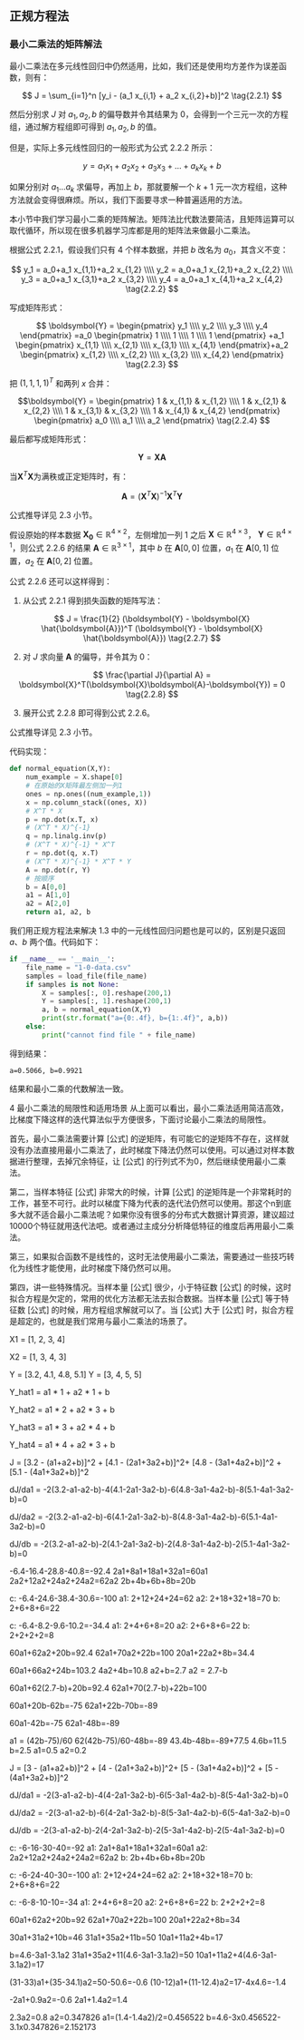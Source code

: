 ## 正规方程法

### 最小二乘法的矩阵解法

最小二乘法在多元线性回归中仍然适用，比如，我们还是使用均方差作为误差函数，则有：

$$
J = \sum_{i=1}^n [y_i - (a_1 x_{i,1} + a_2 x_{i,2}+b)]^2 \tag{2.2.1}
$$


然后分别求 $J$ 对 $a_1, a_2, b$ 的偏导数并令其结果为 0，会得到一个三元一次的方程组，通过解方程组即可得到 $a_1, a_2, b$ 的值。

但是，实际上多元线性回归的一般形式为公式 2.2.2 所示：

$$
y = a_1x_1 + a_2x_2 +a_3x_3 + \dots + a_kx_k + b \tag{2.2.2}
$$

如果分别对 $a_1 \dots a_k$ 求偏导，再加上 $b$，那就要解一个 $k+1$ 元一次方程组，这种方法就会变得很麻烦。所以，我们下面要寻求一种普遍适用的方法。

本小节中我们学习最小二乘的矩阵解法。矩阵法比代数法要简洁，且矩阵运算可以取代循环，所以现在很多机器学习库都是用的矩阵法来做最小二乘法。

根据公式 2.2.1，假设我们只有 4 个样本数据，并把 $b$ 改名为 $a_0$，其含义不变：

$$
y_1 = a_0+a_1 x_{1,1}+a_2 x_{1,2}
\\\\
y_2 = a_0+a_1 x_{2,1}+a_2 x_{2,2}
\\\\
y_3 = a_0+a_1 x_{3,1}+a_2 x_{3,2}
\\\\
y_4 = a_0+a_1 x_{4,1}+a_2 x_{4,2}
\tag{2.2.2}
$$

写成矩阵形式：

$$
\boldsymbol{Y} = 
\begin{pmatrix}
y_1
\\\\
y_2
\\\\
y_3
\\\\
y_4
\end{pmatrix}
=a_0
\begin{pmatrix}
    1
    \\\\
    1
    \\\\
    1
    \\\\
    1
\end{pmatrix}
+a_1 
\begin{pmatrix}
    x_{1,1} 
    \\\\
    x_{2,1}
    \\\\
    x_{3,1}
    \\\\
    x_{4,1}
\end{pmatrix}+a_2 
\begin{pmatrix}
    x_{1,2} 
    \\\\
    x_{2,2}
    \\\\
    x_{3,2}
    \\\\
    x_{4,2}
\end{pmatrix}
\tag{2.2.3}
$$


把 $(1,1,1,1)^T$ 和两列 $x$ 合并：

$$\boldsymbol{Y} =
\begin{pmatrix} 
1 & x_{1,1} & x_{1,2}
\\\\
1 & x_{2,1} & x_{2,2}
\\\\
1 & x_{3,1} & x_{3,2}
\\\\
1 & x_{4,1} & x_{4,2}
\end{pmatrix} 
\begin{pmatrix} 
a_0 \\\\ a_1 \\\\ a_2
\end{pmatrix} 
\tag{2.2.4}
$$

最后都写成矩阵形式：

$$
\boldsymbol{Y} = \boldsymbol{X}\boldsymbol{A} \tag{2.2.5}
$$

当$\boldsymbol{X}^T\boldsymbol{X}$为满秩或正定矩阵时，有：

$$
\boldsymbol{A} = (\boldsymbol{X}^T\boldsymbol{X})^{-1}\boldsymbol{X}^T\boldsymbol{Y} \tag{2.2.6}
$$

公式推导详见 2.3 小节。

假设原始的样本数据 $\boldsymbol{X_0} \in \mathbb{R}^{4 \times 2}$，左侧增加一列 1 之后 $\boldsymbol{X} \in \mathbb{R}^{4 \times 3}$， $\boldsymbol{Y} \in \mathbb{R}^{4 \times 1}$，则公式 2.2.6 的结果  $\boldsymbol{A} \in \mathbb{R}^{3 \times 1}$，其中 $b$ 在 $\boldsymbol{A}[0,0]$ 位置，$a_1$ 在 $\boldsymbol{A}[0,1]$ 位置，$a_2$ 在 $\boldsymbol{A}[0,2]$ 位置。

公式 2.2.6 还可以这样得到：

1. 从公式 2.2.1 得到损失函数的矩阵写法：

$$
J = \frac{1}{2} (\boldsymbol{Y} - \boldsymbol{X} \hat{\boldsymbol{A}})^T (\boldsymbol{Y} - \boldsymbol{X} \hat{\boldsymbol{A}}) \tag{2.2.7}
$$

2. 对 $J$ 求向量 $\boldsymbol{A}$ 的偏导，并令其为 0：

$$
\frac{\partial J}{\partial A} = \boldsymbol{X}^T(\boldsymbol{X}\boldsymbol{A}-\boldsymbol{Y}) = 0 \tag{2.2.8}
$$

3. 展开公式 2.2.8 即可得到公式 2.2.6。

公式推导详见 2.3 小节。

代码实现：
```Python
def normal_equation(X,Y):
    num_example = X.shape[0]
    # 在原始的X矩阵最左侧加一列1
    ones = np.ones((num_example,1))
    x = np.column_stack((ones, X))    
    # X^T * X
    p = np.dot(x.T, x)
    # (X^T * X)^{-1}
    q = np.linalg.inv(p)
    # (X^T * X)^{-1} * X^T
    r = np.dot(q, x.T)
    # (X^T * X)^{-1} * X^T * Y
    A = np.dot(r, Y)
    # 按顺序
    b = A[0,0]
    a1 = A[1,0]
    a2 = A[2,0]
    return a1, a2, b
```

我们用正规方程法来解决 1.3 中的一元线性回归问题也是可以的，区别是只返回 $a、b$ 两个值。代码如下：

```Python
if __name__ == '__main__':
    file_name = "1-0-data.csv"
    samples = load_file(file_name)
    if samples is not None:
        X = samples[:, 0].reshape(200,1)
        Y = samples[:, 1].reshape(200,1)
        a, b = normal_equation(X,Y)
        print(str.format("a={0:.4f}, b={1:.4f}", a,b))
    else:
        print("cannot find file " + file_name)
```
得到结果：
```
a=0.5066, b=0.9921
```
结果和最小二乘的代数解法一致。


4 最小二乘法的局限性和适用场景
从上面可以看出，最小二乘法适用简洁高效，比梯度下降这样的迭代算法似乎方便很多，下面讨论最小二乘法的局限性。

首先，最小二乘法需要计算 [公式] 的逆矩阵，有可能它的逆矩阵不存在，这样就没有办法直接用最小二乘法了，此时梯度下降法仍然可以使用。可以通过对样本数据进行整理，去掉冗余特征，让 [公式] 的行列式不为0，然后继续使用最小二乘法。

第二，当样本特征 [公式] 非常大的时候，计算 [公式] 的逆矩阵是一个非常耗时的工作，甚至不可行。此时以梯度下降为代表的迭代法仍然可以使用。那这个n到底多大就不适合最小二乘法呢？如果你没有很多的分布式大数据计算资源，建议超过10000个特征就用迭代法吧。或者通过主成分分析降低特征的维度后再用最小二乘法。

第三，如果拟合函数不是线性的，这时无法使用最小二乘法，需要通过一些技巧转化为线性才能使用，此时梯度下降仍然可以用。

第四，讲一些特殊情况。当样本量 [公式] 很少，小于特征数 [公式] 的时候，这时拟合方程是欠定的，常用的优化方法都无法去拟合数据。当样本量 [公式] 等于特征数 [公式] 的时候，用方程组求解就可以了。当 [公式] 大于 [公式] 时，拟合方程是超定的，也就是我们常用与最小二乘法的场景了。



X1 = [1, 2, 3, 4]

X2 = [1, 3, 4, 3]

Y = [3.2, 4.1, 4.8, 5.1]
Y = [3, 4, 5, 5]

Y_hat1 = a1 * 1 + a2 * 1 + b

Y_hat2 = a1 * 2 + a2 * 3 + b

Y_hat3 = a1 * 3 + a2 * 4 + b

Y_hat4 = a1 * 4 + a2 * 3 + b

J = [3.2 - (a1+a2+b)]^2 + [4.1 - (2a1+3a2+b)]^2+ [4.8 - (3a1+4a2+b)]^2 + [5.1 - (4a1+3a2+b)]^2

dJ/da1 = -2(3.2-a1-a2-b)-4(4.1-2a1-3a2-b)-6(4.8-3a1-4a2-b)-8(5.1-4a1-3a2-b)=0

dJ/da2 = -2(3.2-a1-a2-b)-6(4.1-2a1-3a2-b)-8(4.8-3a1-4a2-b)-6(5.1-4a1-3a2-b)=0

dJ/db = -2(3.2-a1-a2-b)-2(4.1-2a1-3a2-b)-2(4.8-3a1-4a2-b)-2(5.1-4a1-3a2-b)=0

-6.4-16.4-28.8-40.8=-92.4
2a1+8a1+18a1+32a1=60a1
2a2+12a2+24a2+24a2=62a2
2b+4b+6b+8b=20b

c: -6.4-24.6-38.4-30.6=-100
a1: 2+12+24+24=62
a2: 2+18+32+18=70
b: 2+6+8+6=22

c: -6.4-8.2-9.6-10.2=-34.4
a1: 2+4+6+8=20
a2: 2+6+8+6=22
b: 2+2+2+2=8

60a1+62a2+20b=92.4
62a1+70a2+22b=100
20a1+22a2+8b=34.4

60a1+66a2+24b=103.2
4a2+4b=10.8
a2+b=2.7
a2 = 2.7-b

60a1+62(2.7-b)+20b=92.4
62a1+70(2.7-b)+22b=100

60a1+20b-62b=-75
62a1+22b-70b=-89

60a1-42b=-75
62a1-48b=-89

a1 = (42b-75)/60
62(42b-75)/60-48b=-89
43.4b-48b=-89+77.5
4.6b=11.5
b=2.5
a1=0.5
a2=0.2

J = [3 - (a1+a2+b)]^2 + [4 - (2a1+3a2+b)]^2+ [5 - (3a1+4a2+b)]^2 + [5 - (4a1+3a2+b)]^2

dJ/da1 = -2(3-a1-a2-b)-4(4-2a1-3a2-b)-6(5-3a1-4a2-b)-8(5-4a1-3a2-b)=0

dJ/da2 = -2(3-a1-a2-b)-6(4-2a1-3a2-b)-8(5-3a1-4a2-b)-6(5-4a1-3a2-b)=0

dJ/db = -2(3-a1-a2-b)-2(4-2a1-3a2-b)-2(5-3a1-4a2-b)-2(5-4a1-3a2-b)=0

c: -6-16-30-40=-92
a1: 2a1+8a1+18a1+32a1=60a1
a2: 2a2+12a2+24a2+24a2=62a2
b: 2b+4b+6b+8b=20b

c: -6-24-40-30=-100
a1: 2+12+24+24=62
a2: 2+18+32+18=70
b: 2+6+8+6=22

c: -6-8-10-10=-34
a1: 2+4+6+8=20
a2: 2+6+8+6=22
b: 2+2+2+2=8

60a1+62a2+20b=92
62a1+70a2+22b=100
20a1+22a2+8b=34

30a1+31a2+10b=46
31a1+35a2+11b=50
10a1+11a2+4b=17

b=4.6-3a1-3.1a2
31a1+35a2+11(4.6-3a1-3.1a2)=50
10a1+11a2+4(4.6-3a1-3.1a2)=17

(31-33)a1+(35-34.1)a2=50-50.6=-0.6
(10-12)a1+(11-12.4)a2=17-4x4.6=-1.4

-2a1+0.9a2=-0.6
2a1+1.4a2=1.4

2.3a2=0.8
a2=0.347826
a1=(1.4-1.4a2)/2=0.456522
b=4.6-3x0.456522-3.1x0.347826=2.152173



